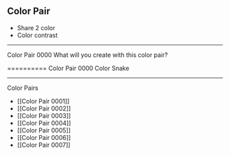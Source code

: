 ## Color Pair

- Share 2 color
- Color contrast

----



Color Pair 0000
What will you create with this color pair?


==========
Color Pair 0000
Color Snake


---

Color Pairs
- [[Color Pair 0001]]
- [[Color Pair 0002]]
- [[Color Pair 0003]]
- [[Color Pair 0004]]
- [[Color Pair 0005]]
- [[Color Pair 0006]]
- [[Color Pair 0007]]